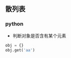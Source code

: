 <!--
 * @Description: In User Settings Edit
 * @Author: your name
 * @Date: 2019-08-23 20:42:19
 * @LastEditTime: 2019-08-23 20:43:04
 * @LastEditors: Please set LastEditors
 -->
## 散列表

### python
+ 判断对象是否含有某个元素
```python
obj = {}
obj.get('aa')
```